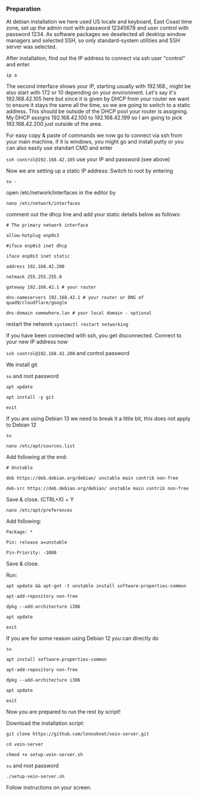 ### Preparation

At debian installation we here used US locale and keyboard, East Coast time zone, set up the admin root with password 12345678 and user control with password 1234.
As software packages we deselected all desktop window managers and selected SSH, so only standard-system utilities and SSH server was selected.

After installation, find out the IP address to connect via ssh user "control" and enter.

``ip a``

The second interface shows your IP, starting usually with 192.168., might be also start with 172 or 10 depending on your environment.
Let's say it's 192.168.42.105 here but since it is given by DHCP from your router we want to ensure it stays the same all the time, so we are going to switch to a static address.
This should be outside of the DHCP pool your router is assigning. My DHCP assigns 192.168.42.100 to 192.168.42.199 so I am going to pick 192.168.42.200 just outside of the area.

For easy copy & paste of commands we now go to connect via ssh from your main machine, if it is windows, you might go and install putty or you can also easily use standart CMD and enter

``ssh control@192.168.42.105`` use your IP and password (see above)

Now we are setting up a static IP address:
Switch to root by entering

``su -``

open /etc/network/interfaces in the editor by

``nano /etc/network/interfaces``

comment out the dhcp line and add your static details below as follows:

``# The primary network interface``

``allow-hotplug enp0s3``

``#iface enp0s3 inet dhcp``

``iface enp0s3 inet static``

 ``address 192.168.42.200``
 
 ``netmask 255.255.255.0``
 
 ``gateway 192.168.42.1 # your router``
 
 ``dns-nameservers 192.168.42.1 # your router or DNS of quad9/cloudflare/google``
 
 ``dns-domain somewhere.lan # your local domain - optional``
     

restart the network
``systemctl restart networking``

If you have been connected with ssh, you get disconnected. Connect to your new IP address now

``ssh control@192.168.42.200`` and control password

We install git

``su`` and root password

``apt update``

``apt install -y git``

``exit``

If you are using Debian 13 we need to break it a little bit, this does not apply to Debian 12

``su``

``nano /etc/apt/sources.list``

Add following at the end:

``# Unstable``

``deb https://deb.debian.org/debian/ unstable main contrib non-free``

``deb-src https://deb.debian.org/debian/ unstable main contrib non-free``


Save & close. (CTRL+X) + Y

``nano /etc/apt/preferences``

Add following:

``Package: *``

``Pin: release a=unstable``

``Pin-Priority: -1000``

Save & close.

Run:

``apt update && apt-get -t unstable install software-properties-common``

``apt-add-repository non-free``

``dpkg --add-architecture i386``

``apt update``

``exit``

If you are for some reason using Debian 12 you can directly do

``su``

``apt install software-properties-common``

``apt-add-repository non-free``

``dpkg --add-architecture i386``

``apt update``

``exit``

Now you are prepared to run the rest by script!

Download the installation script:

``git clone https://github.com/lennoknet/vein-server.git``

``cd vein-server``

``chmod +x setup-vein-server.sh``

``su`` and root password

``./setup-vein-server.sh``

Follow instructions on your screen.
